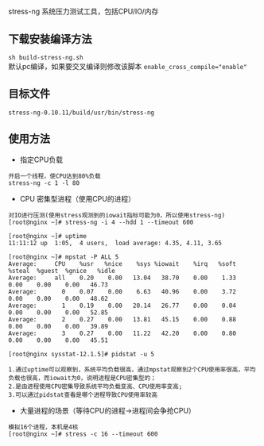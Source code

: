 
#  
stress-ng 系统压力测试工具，包括CPU/IO/内存

## 下载安装编译方法
`sh build-stress-ng.sh`  
默认pc编译，如果要交叉编译则修改该脚本 
`enable_cross_compile="enable"`  

## 目标文件
`stress-ng-0.10.11/build/usr/bin/stress-ng`  

## 使用方法

* 指定CPU负载  
```
开启一个线程，使CPU达到80%负载
stress-ng -c 1 -l 80
```

* CPU 密集型进程（使用CPU的进程）  
```
对IO进行压测(使用stress观测到的iowait指标可能为0，所以使用stress-ng)
[root@nginx ~]# stress-ng -i 4 --hdd 1 --timeout 600
 
[root@nginx ~]# uptime
11:11:12 up  1:05,  4 users,  load average: 4.35, 4.11, 3.65
 
[root@nginx ~]# mpstat -P ALL 5
Average:     CPU    %usr   %nice    %sys %iowait    %irq   %soft  %steal  %guest  %gnice   %idle
Average:     all    0.20    0.00   13.04   38.70    0.00    1.33    0.00    0.00    0.00   46.73
Average:       0    0.07    0.00    6.63   40.96    0.00    3.72    0.00    0.00    0.00   48.62
Average:       1    0.19    0.00   20.14   26.77    0.00    0.04    0.00    0.00    0.00   52.85
Average:       2    0.27    0.00   13.81   45.15    0.00    0.88    0.00    0.00    0.00   39.89
Average:       3    0.27    0.00   11.22   42.20    0.00    0.80    0.00    0.00    0.00   45.51
 
[root@nginx sysstat-12.1.5]# pidstat -u 5
 
1.通过uptime可以观察到，系统平均负载很高，通过mpstat观察到2个CPU使用率很高，平均负载也很高，而iowait为0，说明进程是CPU密集型的；
2.是由进程使用CPU密集导致系统平均负载变高、CPU使用率变高; 
3.可以通过pidstat查看是哪个进程导致CPU使用率较高
```

* 大量进程的场景（等待CPU的进程->进程间会争抢CPU）  
```
模拟16个进程，本机是4核
[root@nginx ~]# stress -c 16 --timeout 600
```
